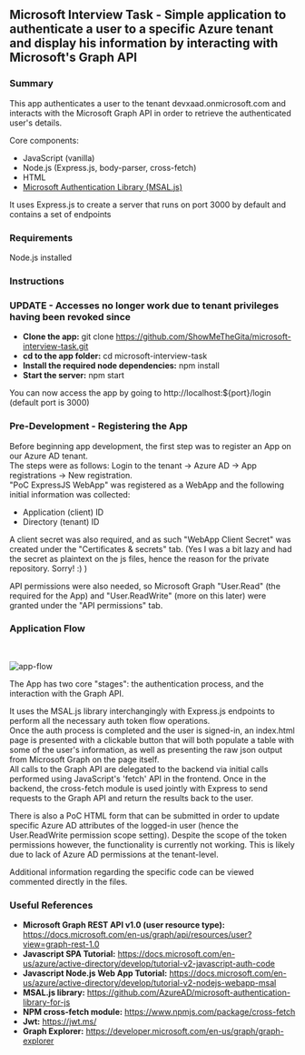 ## Microsoft Interview Task - Simple application to authenticate a user to a specific Azure tenant and display his information by interacting with Microsoft's Graph API

### Summary

This app authenticates a user to the tenant devxaad.onmicrosoft.com and interacts with the Microsoft Graph API in order to retrieve the authenticated user's details. 

Core components:  
* JavaScript (vanilla)
* Node.js (Express.js, body-parser, cross-fetch)
* HTML
* [Microsoft Authentication Library (MSAL.js)](https://github.com/AzureAD/microsoft-authentication-library-for-js)

It uses Express.js to create a server that runs on port 3000 by default and contains a set of endpoints


### Requirements

Node.js installed


### Instructions
### UPDATE - Accesses no longer work due to tenant privileges having been revoked since

* **Clone the app:** git clone https://github.com/ShowMeTheGita/microsoft-interview-task.git
* **cd to the app folder:** cd microsoft-interview-task
* **Install the required node dependencies:** npm install
* **Start the server:** npm start

You can now access the app by going to http://localhost:${port}/login (default port is 3000) 


### Pre-Development - Registering the App

Before beginning app development, the first step was to register an App on our Azure AD tenant.  
The steps were as follows: Login to the tenant -> Azure AD -> App registrations -> New registration.  
"PoC ExpressJS WebApp" was registered as a WebApp and the following initial information was collected:  
* Application (client) ID
* Directory (tenant) ID  

A client secret was also required, and as such "WebApp Client Secret" was created under the "Certificates & secrets" tab. (Yes I was a bit lazy and had the secret as plaintext on the js files, hence the reason for the private repository. Sorry! :) )  

API permissions were also needed, so Microsoft Graph "User.Read" (the required for the App) and "User.ReadWrite" (more on this later) were granted under the "API permissions" tab.


### Application Flow  

<br/>  

![app-flow](https://i.ibb.co/Lxh2d5k/app-flow.png)  

The App has two core "stages": the authentication process, and the interaction with the Graph API.  

It uses the MSAL.js library interchangingly with Express.js endpoints to perform all the necessary auth token flow operations.  
Once the auth process is completed and the user is signed-in, an index.html page is presented with a clickable button that will both populate a table with some of the user's information, as well as presenting the raw json output from Microsoft Graph on the page itself.  
All calls to the Graph API are delegated to the backend via initial calls performed using JavaScript's 'fetch' API in the frontend. Once in the backend, the cross-fetch module is used jointly with Express to send requests to the Graph API and return the results back to the user.  

There is also a PoC HTML form that can be submitted in order to update specific Azure AD attributes of the logged-in user (hence the User.ReadWrite permission scope setting). Despite the scope of the token permissions however, the functionality is currently not working. This is likely due to lack of Azure AD permissions at the tenant-level.

Additional information regarding the specific code can be viewed commented directly in the files.


### Useful References

* **Microsoft Graph REST API v1.0 (user resource type):** https://docs.microsoft.com/en-us/graph/api/resources/user?view=graph-rest-1.0
* **Javascript SPA Tutorial:** https://docs.microsoft.com/en-us/azure/active-directory/develop/tutorial-v2-javascript-auth-code
* **Javascript Node.js Web App Tutorial:** https://docs.microsoft.com/en-us/azure/active-directory/develop/tutorial-v2-nodejs-webapp-msal
* **MSAL.js library:** https://github.com/AzureAD/microsoft-authentication-library-for-js
* **NPM cross-fetch module:** https://www.npmjs.com/package/cross-fetch
* **Jwt:** https://jwt.ms/
* **Graph Explorer:** https://developer.microsoft.com/en-us/graph/graph-explorer
